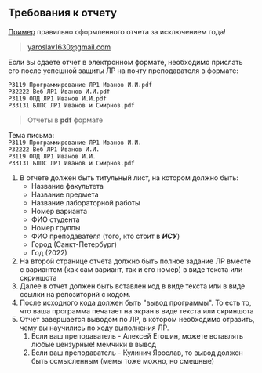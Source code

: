 ## Требования к отчету

[Пример](https://drive.google.com/file/d/1wt-oYEHBaMT8LhsUEpRPQUmuqr2E_wX5/view?usp=sharing) правильно оформленного
отчета за исключением года!

> yaroslav1630@gmail.com

Если вы сдаете отчет в электронном формате, необходимо прислать его после успешной
защиты ЛР на почту преподавателя в формате:

`P3119 Программирование ЛР1 Иванов И.И.pdf` <br />
`P32222 Веб ЛР1 Иванов И.И.pdf`<br />
`P3119 ОПД ЛР1 Иванов И.И.pdf`<br />
`P33131 БЛПС ЛР1 Иванов и Смирнов.pdf`

> Отчеты в **pdf** формате

Тема письма:  
`P3119 Программирование ЛР1 Иванов И.И.` <br />
`P32222 Веб ЛР1 Иванов И.И.`<br />
`P3119 ОПД ЛР1 Иванов И.И.` <br />
`P33131 БЛПС ЛР1 Иванов и Смирнов.pdf`

1. В отчете должен быть титульный лист, на котором должно быть:
    - Название факультета
    - Название предмета
    - Название лабораторной работы
    - Номер варианта
    - ФИО студента
    - Номер группы
    - ФИО преподавателя (того, кто стоит в **_ИСУ_**)
    - Город (Санкт-Петербург)
    - Год (2022)
2. На второй странице отчета должно быть полное задание ЛР вместе с
   вариантом (как сам вариант, так и его номер) в виде текста или скриншота
3. Далее в отчет должен быть вставлен код в виде текста или в виде ссылки
   на репозиторий с кодом.
4. После исходного кода должен быть "вывод программы". То есть то, что ваша
   программа печатает на экран в виде текста или скриншота
5. Отчет завершается выводом по ЛР, в котором необходимо отразить, чему вы
   научились по ходу выполнения ЛР.
    1. Если ваш преподаватель - Алексей Егошин,
       можете вставлять любые цензурные! мемчики в вывод
    2. Если ваш преподаватель - Кулинич Ярослав, то вывод должен быть осмысленным (мемы тоже можно, но смешные)
